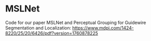 # MSLNet
Code for our paper MSLNet and Perceptual Grouping for Guidewire Segmentation and Localization:
https://www.mdpi.com/1424-8220/25/20/6426/pdf?version=1760878225
